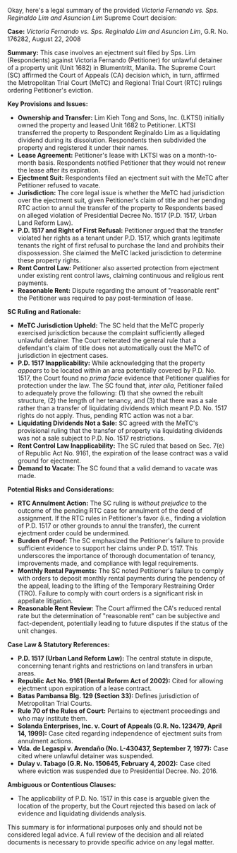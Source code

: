 Okay, here's a legal summary of the provided *Victoria Fernando vs. Sps. Reginaldo Lim and Asuncion Lim* Supreme Court decision:

**Case:** *Victoria Fernando vs. Sps. Reginaldo Lim and Asuncion Lim*, G.R. No. 176282, August 22, 2008

**Summary:** This case involves an ejectment suit filed by Sps. Lim (Respondents) against Victoria Fernando (Petitioner) for unlawful detainer of a property unit (Unit 1682) in Blumentritt, Manila. The Supreme Court (SC) affirmed the Court of Appeals (CA) decision which, in turn, affirmed the Metropolitan Trial Court (MeTC) and Regional Trial Court (RTC) rulings ordering Petitioner's eviction.

**Key Provisions and Issues:**

*   **Ownership and Transfer:** Lim Kieh Tong and Sons, Inc. (LKTSI) initially owned the property and leased Unit 1682 to Petitioner. LKTSI transferred the property to Respondent Reginaldo Lim as a liquidating dividend during its dissolution. Respondents then subdivided the property and registered it under their names.
*   **Lease Agreement:** Petitioner's lease with LKTSI was on a month-to-month basis. Respondents notified Petitioner that they would not renew the lease after its expiration.
*   **Ejectment Suit:** Respondents filed an ejectment suit with the MeTC after Petitioner refused to vacate.
*   **Jurisdiction:** The core legal issue is whether the MeTC had jurisdiction over the ejectment suit, given Petitioner's claim of title and her pending RTC action to annul the transfer of the property to Respondents based on alleged violation of Presidential Decree No. 1517 (P.D. 1517, Urban Land Reform Law).
*   **P.D. 1517 and Right of First Refusal:** Petitioner argued that the transfer violated her rights as a tenant under P.D. 1517, which grants legitimate tenants the right of first refusal to purchase the land and prohibits their dispossession. She claimed the MeTC lacked jurisdiction to determine these property rights.
*   **Rent Control Law:** Petitioner also asserted protection from ejectment under existing rent control laws, claiming continuous and religious rent payments.
*   **Reasonable Rent:** Dispute regarding the amount of "reasonable rent" the Petitioner was required to pay post-termination of lease.

**SC Ruling and Rationale:**

*   **MeTC Jurisdiction Upheld:** The SC held that the MeTC properly exercised jurisdiction because the complaint sufficiently alleged unlawful detainer. The Court reiterated the general rule that a defendant's claim of title does not automatically oust the MeTC of jurisdiction in ejectment cases.
*   **P.D. 1517 Inapplicability:** While acknowledging that the property *appears* to be located within an area potentially covered by P.D. No. 1517, the Court found no *prima facie* evidence that Petitioner qualifies for protection under the law. The SC found that, *inter alia*, Petitioner failed to adequately prove the following: (1) that she owned the rebuilt structure, (2) the length of her tenancy, and (3) that there was a sale rather than a transfer of liquidating dividends which meant P.D. No. 1517 rights do not apply. Thus, pending RTC action was not a bar.
*   **Liquidating Dividends Not a Sale:** SC agreed with the MeTC's provisional ruling that the transfer of property via liquidating dividends was not a sale subject to P.D. No. 1517 restrictions.
*   **Rent Control Law Inapplicability:** The SC ruled that based on Sec. 7(e) of Republic Act No. 9161, the expiration of the lease contract was a valid ground for ejectment.
*   **Demand to Vacate:** The SC found that a valid demand to vacate was made.

**Potential Risks and Considerations:**

*   **RTC Annulment Action:** The SC ruling is *without prejudice* to the outcome of the pending RTC case for annulment of the deed of assignment. If the RTC rules in Petitioner's favor (i.e., finding a violation of P.D. 1517 or other grounds to annul the transfer), the current ejectment order could be undermined.
*   **Burden of Proof:** The SC emphasized the Petitioner's failure to provide sufficient evidence to support her claims under P.D. 1517. This underscores the importance of thorough documentation of tenancy, improvements made, and compliance with legal requirements.
*   **Monthly Rental Payments:** The SC noted Petitioner's failure to comply with orders to deposit monthly rental payments during the pendency of the appeal, leading to the lifting of the Temporary Restraining Order (TRO). Failure to comply with court orders is a significant risk in appellate litigation.
*   **Reasonable Rent Review:** The Court affirmed the CA's reduced rental rate but the determination of "reasonable rent" can be subjective and fact-dependent, potentially leading to future disputes if the status of the unit changes.

**Case Law & Statutory References:**

*   **P.D. 1517 (Urban Land Reform Law):** The central statute in dispute, concerning tenant rights and restrictions on land transfers in urban areas.
*   **Republic Act No. 9161 (Rental Reform Act of 2002):**  Cited for allowing ejectment upon expiration of a lease contract.
*   **Batas Pambansa Blg. 129 (Section 33):** Defines jurisdiction of Metropolitan Trial Courts.
*   **Rule 70 of the Rules of Court:** Pertains to ejectment proceedings and who may institute them.
*   **Solanda Enterprises, Inc. v. Court of Appeals (G.R. No. 123479, April 14, 1999):** Case cited regarding independence of ejectment suits from annulment actions.
*   **Vda. de Legaspi v. Avendaño (No. L-430437, September 7, 1977):** Case cited where unlawful detainer was suspended.
*   **Dulay v. Tabago (G.R. No. 150645, February 4, 2002):** Case cited where eviction was suspended due to Presidential Decree. No. 2016.

**Ambiguous or Contentious Clauses:**

*   The applicability of P.D. No. 1517 in this case is arguable given the location of the property, but the Court rejected this based on lack of evidence and liquidating dividends analysis.

This summary is for informational purposes only and should not be considered legal advice. A full review of the decision and all related documents is necessary to provide specific advice on any legal matter.
